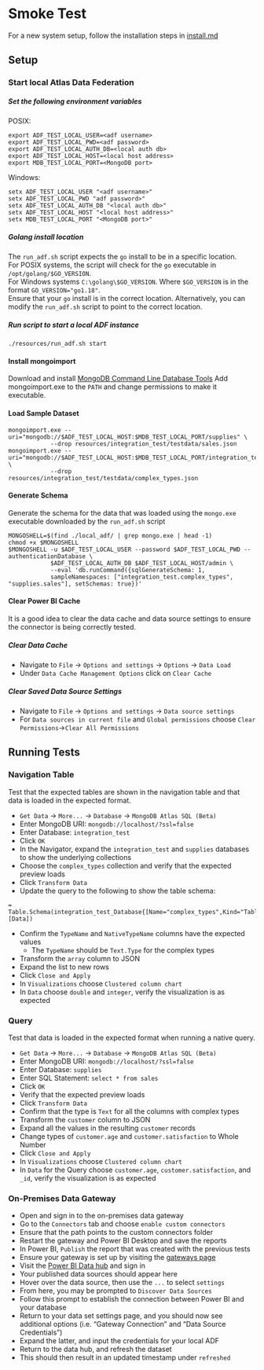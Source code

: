 # Smoke Test

For a new system setup, follow the installation steps in [install.md](install.md)
## Setup
### Start local Atlas Data Federation
##### Set the following environment variables
POSIX:
```
export ADF_TEST_LOCAL_USER=<adf username>
export ADF_TEST_LOCAL_PWD=<adf password>
export ADF_TEST_LOCAL_AUTH_DB=<local auth db>
export ADF_TEST_LOCAL_HOST=<local host address>
export MDB_TEST_LOCAL_PORT=<MongoDB port>
```
Windows:
```
setx ADF_TEST_LOCAL_USER "<adf username>"
setx ADF_TEST_LOCAL_PWD "adf password>"
setx ADF_TEST_LOCAL_AUTH_DB "<local auth db>"
setx ADF_TEST_LOCAL_HOST "<local host address>"
setx MDB_TEST_LOCAL_PORT "<MongoDB port>"
```
##### Golang install location
The `run_adf.sh` script expects the `go` install to be in a specific location.  
For POSIX systems, the script will check for the `go` executable in `/opt/golang/$GO_VERSION`.  
For Windows systems `C:\golang\$GO_VERSION`.  Where `$GO_VERSION` is in the format `GO_VERSION="go1.18"`.  
Ensure that your `go` install is in the correct location.  Alternatively, you can modify the `run_adf.sh` script to point to the correct location.

##### Run script to start a local ADF instance
```
./resources/run_adf.sh start
```
#### Install mongoimport
Download and install [MongoDB Command Line Database Tools](https://www.mongodb.com/try/download/database-tools)
Add mongoimport.exe to the `PATH` and change permissions to make it executable.
#### Load Sample Dataset
```
mongoimport.exe --uri="mongodb://$ADF_TEST_LOCAL_HOST:$MDB_TEST_LOCAL_PORT/supplies" \
            --drop resources/integration_test/testdata/sales.json
mongoimport.exe --uri="mongodb://$ADF_TEST_LOCAL_HOST:$MDB_TEST_LOCAL_PORT/integration_test" \
            --drop resources/integration_test/testdata/complex_types.json
```
#### Generate Schema
Generate the schema for the data that was loaded using the `mongo.exe` executable downloaded by the `run_adf.sh` script
```
MONGOSHELL=$(find ./local_adf/ | grep mongo.exe | head -1) 
chmod +x $MONGOSHELL
$MONGOSHELL -u $ADF_TEST_LOCAL_USER --password $ADF_TEST_LOCAL_PWD --authenticationDatabase \
            $ADF_TEST_LOCAL_AUTH_DB $ADF_TEST_LOCAL_HOST/admin \
            --eval 'db.runCommand({sqlGenerateSchema: 1, 
            sampleNamespaces: ["integration_test.complex_types", "supplies.sales"], setSchemas: true})'
```
#### Clear Power BI Cache
It is a good idea to clear the data cache and data source settings to ensure the connector is being correctly tested.
##### Clear Data Cache
* Navigate to `File` -> `Options and settings` -> `Options` -> `Data Load`
* Under `Data Cache Management Options` click on `Clear Cache`

##### Clear Saved Data Source Settings
* Navigate to `File` -> `Options and settings` -> `Data source settings`
* For `Data sources in current file` and `Global permissions` choose `Clear Permissions`->`Clear All Permissions` 

## Running Tests
### Navigation Table
Test that the expected tables are shown in the navigation table and that data is loaded in the expected format.
* `Get Data` -> `More...` -> `Database` -> `MongoDB Atlas SQL (Beta)`
* Enter MongoDB URI: `mongodb://localhost/?ssl=false`
* Enter Database: `integration_test`
* Click `OK`
* In the Navigator, expand the `integration_test` and `supplies` databases to show the underlying collections
* Choose the `complex_types` collection and verify that the expected preview loads
* Click `Transform Data`
* Update the query to the following to show the table schema:
```
= Table.Schema(integration_test_Database{[Name="complex_types",Kind="Table"]}[Data])
```
* Confirm the `TypeName` and `NativeTypeName` columns have the expected values
  * The `TypeName` should be `Text.Type` for the complex types 
* Transform the `array` column to JSON
* Expand the list to new rows
* Click `Close and Apply`
* In `Visualizations` choose `Clustered column chart`
* In `Data` choose `double` and `integer`, verify the visualization is as expected

### Query
Test that data is loaded in the expected format when running a native query.
* `Get Data` -> `More...` -> `Database` -> `MongoDB Atlas SQL (Beta)`
* Enter MongoDB URI: `mongodb://localhost/?ssl=false`
* Enter Database: `supplies`
* Enter SQL Statement: `select * from sales`
* Click `OK`
* Verify that the expected preview loads
* Click `Transform Data`
* Confirm that the type is `Text` for all the columns with complex types
* Transform the `customer` column to JSON
* Expand all the values in the resulting `customer` records
* Change types of `customer.age` and `customer.satisfaction` to Whole Number
* Click `Close and Apply`
* In `Visualizations` choose `Clustered column chart`
* In `Data` for the Query choose `customer.age`, `customer.satisfaction`, and `_id`, verify the visualization is as expected

### On-Premises Data Gateway
* Open and sign in to the on-premises data gateway
* Go to the `Connectors` tab and choose `enable custom connectors`
* Ensure that the path points to the custom connectors folder
* Restart the gateway and Power BI Desktop and save the reports
* In Power BI, `Publish` the report that was created with the previous tests
* Ensure your gateway is set up by visiting the [gateways page](https://app.powerbi.com/groups/me/gateways)
* Visit the [Power BI Data hub](https://app.powerbi.com/datahub) and sign in 
* Your published data sources should appear here
* Hover over the data source, then use the `...` to select `settings`
* From here, you may be prompted to `Discover Data Sources` 
* Follow this prompt to establish the connection between Power BI and your database
* Return to your data set settings page, and you should now see additional options (i.e. “Gateway Connection” and “Data Source Credentials”) 
* Expand the latter, and input the credentials for your local ADF
* Return to the data hub, and refresh the dataset 
* This should then result in an updated timestamp under `refreshed`

